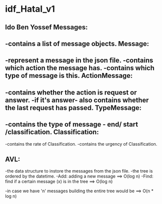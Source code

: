 # idf_Hatal_v1
Ido Ben Yossef
Messages:
--------------------
-contains a list of message objects.
Message:
-------------------
-represent a message in the json file.
-contains which action the message has.
-contains which type of message is this.
ActionMessage:
-------------------
-contains whether the action is request or answer.
-if it's answer- also contains whether the last request has passed.
TypeMessage:
-------------------
-contains the type of message - end/ start /classification.
Classification:
------------------
-contains the rate of Classification.
-contains the urgency of Classification.


AVL:
--------------
-the data structure to instore the messages from the json file.
-the tree is ordered by the datetime.
-Add: adding a new message ==> O(log n)
-Find: find if a certain message (x) is in the tree ==> O(log n)

-in case we have 'n' messages building the entire tree would be ==> O(n * log n)

